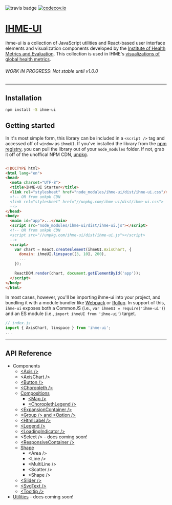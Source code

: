 ![travis badge](https://travis-ci.org/ihmeuw/ihme-ui.svg) [![codecov.io](https://codecov.io/github/ihmeuw/ihme-ui/coverage.svg?branch=master)](https://codecov.io/github/ihmeuw/ihme-ui?branch=master)

# [IHME-UI](https://github.com/ihmeuw/ihme-ui)

ihme-ui is a collection of JavaScript utilities and React-based user interface elements and visualization components developed by the [Institute of Health Metrics and Evaluation](http://healthdata.org). 
This collection is used in IHME's [visualizations of global health metrics](http://www.healthdata.org/results/data-visualizations).

###### WORK IN PROGRESS: Not stable until v1.0.0

---

## Installation

```sh
npm install -S ihme-ui
```

## Getting started

In it's most simple form, this library can be included in a `<script />` tag and accessed off of `window` as `ihmeUI`.
If you've installed the library from the [npm registry](https://www.npmjs.com/package/ihme-ui), you can pull the library out of your `node_modules` folder. 
If not, grab it off of the unoffical NPM CDN, [unpkg](https://unpkg.com/#/). 
```html

<!DOCTYPE html>
<html lang="en">
<head>
  <meta charset="UTF-8">
  <title>IHME-UI Starter</title>
  <link rel="stylesheet" href="node_modules/ihme-ui/dist/ihme-ui.css"/>
  <!-- OR from unkpk CDN
  <link rel="stylesheet" href="//unpkg.com/ihme-ui/dist/ihme-ui.css">
  -->
</head>
<body>
  <main id="app">...</main>
  <script src="node_modules/ihme-ui/dist/ihme-ui.js"></script>
  <!-- OR from unkpk CDN
  <script src="//unpkg.com/ihme-ui/dist/ihme-ui.js"></script>
  -->
  <script>
    var chart = React.createElement(ihmeUI.AxisChart, {
      domain: ihmeUI.linspace([3, 10], 200),
      ...
    });
    
    ReactDOM.render(chart, document.getElementById('app'));
  </script>
</body>
</html>
```

In most cases, however, you'll be importing ihme-ui into your project, and bundling it with a module bundler like [Webpack](https://webpack.github.io/) or [Rollup](http://rollupjs.org/). 
In support of this, `ihme-ui` exposes both a CommonJS (i.e., `var ihmeUI = require('ihme-ui')`) and an ES module (i.e., `import ihmeUI from 'ihme-ui'`) target.
```javascript
// index.js
import { AxisChart, linspace } from 'ihme-ui';
...

```

---

## API Reference
* Components
  * [\<Axis /\>](https://github.com/ihmeuw/ihme-ui/blob/master/src/ui/axis/README.md)
  * [\<AxisChart /\>](https://github.com/ihmeuw/ihme-ui/blob/master/src/ui/axis-chart/README.md)
  * [\<Button /\>](https://github.com/ihmeuw/ihme-ui/blob/master/src/ui/button/README.md)
  * [\<Choropleth /\>](https://github.com/ihmeuw/ihme-ui/blob/master/src/ui/choropleth/README.md)
  * [Compositions](https://github.com/ihmeuw/ihme-ui/blob/master/src/ui/compositions/README.md)
    * [\<Map \/>](https://github.com/ihmeuw/ihme-ui/blob/master/src/ui/compositions/map/README.md)
    * [\<ChoroplethLegend /\>](https://github.com/ihmeuw/ihme-ui/blob/master/src/ui/compositions/choropleth-legend/README.md)
  * [\<ExpansionContainer /\>](https://github.com/ihmeuw/ihme-ui/blob/master/src/ui/expansion-container/README.md)
  * [\<Group /\> and \<Option /\>](https://github.com/ihmeuw/ihme-ui/blob/master/src/ui/group/README.md)
  * [\<HtmlLabel /\>](https://github.com/ihmeuw/ihme-ui/blob/master/src/ui/html-label/README.md)
  * [\<Legend /\>](https://github.com/ihmeuw/ihme-ui/blob/master/src/ui/legend/README.md)
  * [\<LoadingIndicator /\>](https://github.com/ihmeuw/ihme-ui/blob/master/src/ui/loading-indicator/README.md)
  * \<Select /\> - docs coming soon!
  * [\<ResponsiveContainer /\>](https://github.com/ihmeuw/ihme-ui/blob/master/src/ui/responsive-container/README.md)
  * [Shape](https://github.com/ihmeuw/ihme-ui/blob/master/src/ui/shape/README.md)
    * \<Area /\>
    * \<Line /\>
    * \<MultiLine /\>
    * \<Scatter /\>
    * \<Shape /\>
  * [\<Slider /\>](https://github.com/ihmeuw/ihme-ui/blob/master/src/ui/slider/README.md)
  * [\<SvgText /\>](https://github.com/ihmeuw/ihme-ui/blob/master/src/ui/svg-text/README.md)
  * [\<Tooltip /\>](https://github.com/ihmeuw/ihme-ui/blob/master/src/ui/tooltip/README.md)
* [Utilities](https://github.com/ihmeuw/ihme-ui/tree/master/src/utils) - docs coming soon!
